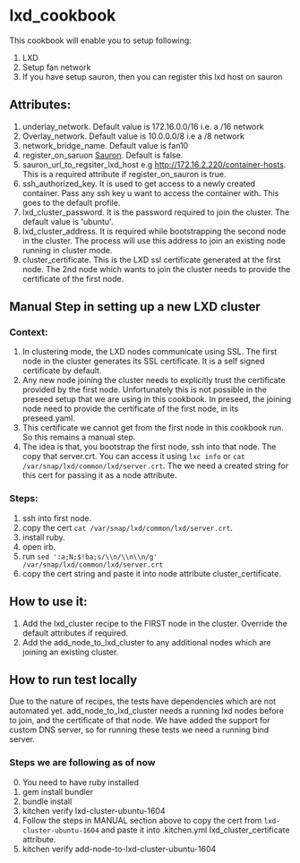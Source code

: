 # lxd_cookbook

This cookbook will enable you to setup following:
1. LXD 
2. Setup fan network
3. If you have setup sauron, then you can register this lxd host on sauron

## Attributes:
1. underlay_network. Default value is 172.16.0.0/16 i.e. a /16 network
2. Overlay_network. Default value is 10.0.0.0/8 i.e a /8 network
3. network_bridge_name. Default value is fan10
4. register_on_saruon [Sauron](https://github.com/alexis-lxc/sauron). Default is false.
5. sauron_url_to_regsiter_lxd_host e.g http://172.16.2.220/container-hosts.
   This is a required attribute if register_on_sauron is true.
6. ssh_authorized_key. It is used to get access to a newly created
   container. Pass any ssh key u want to access the container with. This
   goes to the default profile.
7. lxd_cluster_password. It is the password required to join the
   cluster. The default value is 'ubuntu'.
8. lxd_cluster_address. It is required while bootstrapping the second
   node in the cluster. The process will use this address to join an
   existing node running in cluster mode.
9. cluster_certificate. This is the LXD ssl certificate generated at
   the first node. The 2nd node which wants to join the cluster needs to
   provide the certificate of the first node.

## Manual Step in setting up a new LXD cluster
### Context:
   1. In clustering mode, the LXD nodes communicate using SSL. The first
      node in the cluster generates its SSL certificate. It is a self
      signed certificate by default.
   2. Any new node joining the cluster needs to explicitly trust the certificate
      provided by the first node. Unfortunately this is not possible in the
      preseed setup that we are using in this cookbook. In preseed, the
      joining node need to provide the certificate of the first node, in
      its preseed.yaml.
   3. This certificate we cannot get from the first node in this cookbook
      run. So this remains a manual step.
   4. The idea is that, you bootstrap the first node, ssh into that node.
      The copy that server.crt. You can access it using `lxc info` or
      `cat /var/snap/lxd/common/lxd/server.crt`. The we need a created
      string for this cert for passing it as a node attribute.

### Steps:
   1. ssh into first node.
   2. copy the cert `cat /var/snap/lxd/common/lxd/server.crt`.
   3. install ruby.
   4. open irb.
   5. run `sed ':a;N;$!ba;s/\\n/\\n\\n/g' /var/snap/lxd/common/lxd/server.crt`
   6. copy the cert string and paste it into node attribute cluster_certificate.

## How to use it:

1. Add the lxd_cluster recipe to the FIRST node in the cluster. Override the default
   attributes if required.
2. Add the add_node_to_lxd_cluster to any additional nodes which are
   joining an existing cluster.


## How to run test locally
Due to the nature of recipes, the tests have dependencies which are not
automated yet. add_node_to_lxd_cluster needs a running lxd nodes before
to join, and the certificate of that node. We have added the support for
custom DNS server, so for running these tests we need a running bind
server.

### Steps we are following as of now
0. You need to have ruby installed
1. gem install bundler
2. bundle install
3. kitchen verify lxd-cluster-ubuntu-1604
4. Follow the steps in MANUAL section above to copy the cert from `lxd-cluster-ubuntu-1604`
   and paste it into .kitchen.yml lxd_cluster_certificate attribute.
5. kitchen verify add-node-to-lxd-cluster-ubuntu-1604
